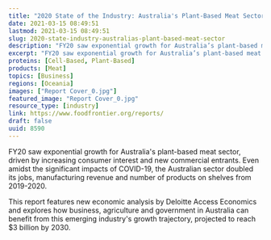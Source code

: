```yaml
---
title: "2020 State of the Industry: Australia's Plant-Based Meat Sector"
date: 2021-03-15 08:49:51
lastmod: 2021-03-15 08:49:51
slug: 2020-state-industry-australias-plant-based-meat-sector
description: "FY20 saw exponential growth for Australia’s plant-based meat sector, driven by increasing consumer interest and new commercial entrants. Even amidst the significant impacts of COVID-19, the Australian sector doubled its jobs, manufacturing revenue and number of products on shelves from 2019-2020.This report features new economic analysis by Deloitte Access Economics and explores how business, agriculture and government in Australia can benefit from this emerging industry’s growth trajectory, projected to reach $3 billion by 2030."
excerpt: "FY20 saw exponential growth for Australia’s plant-based meat sector, driven by increasing consumer interest and new commercial entrants. Even amidst the significant impacts of COVID-19, the Australian sector doubled its jobs, manufacturing revenue and number of products on shelves from 2019-2020.This report features new economic analysis by Deloitte Access Economics and explores how business, agriculture and government in Australia can benefit from this emerging industry’s growth trajectory, projected to reach $3 billion by 2030."
proteins: [Cell-Based, Plant-Based]
products: [Meat]
topics: [Business]
regions: [Oceania]
images: ["Report Cover_0.jpg"]
featured_image: "Report Cover_0.jpg"
resource_type: [industry]
link: https://www.foodfrontier.org/reports/
draft: false
uuid: 8590
---
```

FY20 saw exponential growth for Australia's plant-based meat sector,
driven by increasing consumer interest and new commercial entrants. Even
amidst the significant impacts of COVID-19, the Australian sector
doubled its jobs, manufacturing revenue and number of products on
shelves from 2019-2020.

This report features new economic analysis by Deloitte Access Economics
and explores how business, agriculture and government in Australia can
benefit from this emerging industry's growth trajectory, projected to
reach \$3 billion by 2030.
